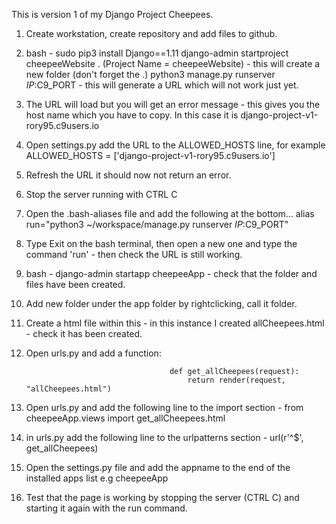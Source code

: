 This is version 1 of my Django Project Cheepees.

1. Create workstation, create repository and add files to github.
2. bash - sudo pip3 install Django==1.11
          django-admin startproject cheepeeWebsite .   (Project Name = cheepeeWebsite) - this will create a new folder (don't forget the .)
          python3 manage.py runserver $IP:$C9_PORT - this will generate a URL which will not work just yet.
3. The URL will load but you will get an error message - this gives you the host name which you have to copy. In this case it is django-project-v1-rory95.c9users.io
4. Open settings.py add the URL to the ALLOWED_HOSTS line, for example ALLOWED_HOSTS = ['django-project-v1-rory95.c9users.io']
5. Refresh the URL it should now not return an error.
6. Stop the server running with CTRL C
7. Open the .bash-aliases file and add the following at the bottom... alias run="python3 ~/workspace/manage.py runserver $IP:$C9_PORT"
8. Type Exit on the bash terminal, then open a new one and type the command 'run' - then check the URL is still working. 

9. bash - django-admin startapp cheepeeApp - check that the folder and files have been created.
10. Add new folder under the app folder by rightclicking, call it folder. 
11. Create a html file within this - in this instance I created allCheepees.html - check it has been created.
12. Open urls.py and add a function:
 
                                        def get_allCheepees(request):
                                            return render(request, "allCheepees.html")

13. Open urls.py and add the following line to the import section - from cheepeeApp.views import get_allCheepees.html
14. in urls.py add the following line to the urlpatterns section - url(r'^$', get_allCheepees)
15. Open the settings.py file and add the appname to the end of the installed apps list e.g cheepeeApp
16. Test that the page is working by stopping the server (CTRL C) and starting it again with the run command. 